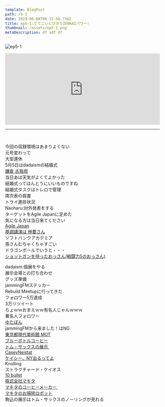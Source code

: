 ```yaml
---  
template: BlogPost  
path: /5-1
date: 2019-06-08T06:15:50.738Z  
title: ep5-1:でてこいとびきりZENKAIパワー!
thumbnail: /assets/ep5-1.png
metaDescription: df sdf df  
---  
```

![ep5-1](/assets/ep5-1.png)  

<iframe src="https://open.spotify.com/embed/episode/6QFHgHYbVAUkPiDSadBkZO" width="100%" height="232" frameBorder="0" allowfullscreen="" allow="autoplay; clipboard-write; encrypted-media; fullscreen; picture-in-picture"></iframe>

***

</br>

<p>今回の収録環境はあまりよくない<br>元号変わって<br>大型連休<br>5月5日はdadaismの結婚式<br><a href="https://kamakura-koga.com/" target="_blank" rel="noopener noreferrer">鎌倉 古我邸</a><br>当日あは天気がよくてよかった<br>結婚式ってほんとうにいいものですね<br>結婚式タスクはトレロで管理<br>席次表の肩書<br>トライ進捗状況<br>Naoharu:対外発表をする<br>ターゲットをAgile Japanに定めた<br>気になる方は当日来てください<br><a href="https://www.agilejapan.org/" target="_blank" rel="noopener noreferrer">Agile Japan</a><br><a href="https://ja.wikipedia.org/wiki/%E6%9E%97%E8%A6%81_(%E5%AE%9F%E6%A5%AD%E5%AE%B6)" target="_blank" rel="noopener noreferrer">基調講演は 林要さん</a><br>ソフトバンクアカデミア<br>孫さんむちゃくちゃすごい<br>ドラゴンボールでいうと・・・<br><a href="https://dic.pixiv.net/a/%E6%88%A6%E9%97%98%E5%8A%9B5%E3%81%AE%E3%81%8A%E3%81%A3%E3%81%95%E3%82%93" target="_blank" rel="noopener noreferrer">ショットガンを持ったおっさん(戦闘力5のおっさん)</a></p>
<!-- /wp:paragraph -->

<!-- wp:paragraph -->
<p>dadaism:個展をやる<br>展示会場との打ち合わせ<br>グッズ準備<br>jammingFMステッカー<br>Rebuild Meetupに行ってきた<br>フォロワー5万達成<br>3万リツイート<br>ちょｗｗおまえｗｗ有名人じゃんｗｗｗ<br>著名人フォロワー<br><a href="https://www.youtube.com/channel/UCMod1HDUu_SZslmDApR8zOQ" target="_blank" rel="noopener noreferrer">ゆたぽん</a><br>jammingFMから来ました！はNG<br><a href="https://www.mot-art-museum.jp/" target="_blank" rel="noopener noreferrer">東京都現代美術館 MOT</a><br><a href="https://bluebottlecoffee.jp/" target="_blank" rel="noopener noreferrer">ブルーボトルコーヒー</a><br><a href="https://bijutsutecho.com/magazine/news/exhibition/19691" target="_blank" rel="noopener noreferrer">トム・サックスの展示&nbsp;</a><br><a href="https://www.youtube.com/channel/UCtinbF-Q-fVthA0qrFQTgXQ" target="_blank" rel="noopener noreferrer">CaseyNeistat</a><br><a href="https://www.youtube.com/watch?v=h0nO27dUlHU" target="_blank" rel="noopener noreferrer">ケイシー、NY出るってよ</a><br>Knolling<br>ストラクチャード・ケイオス<br><a href="https://www.youtube.com/watch?v=49p1JVLHUos" target="_blank" rel="noopener noreferrer">10 bullet</a><br><a href="https://www.makita.co.jp/" target="_blank" rel="noopener noreferrer">株式会社マキタ</a><br><a href="https://www.makita.co.jp/product/category/kateiyoukiki/cm501d/cm501d.html" target="_blank" rel="noopener noreferrer">マキタのコーヒーメーカー&nbsp;</a><br><a href="https://www.makita.co.jp/product/syuuzin_series/rc200dz/rc200dz.html" target="_blank" rel="noopener noreferrer">マキタのお掃除ロボット</a><br>駒込の展示はトム・サックスのノーリングが見れる</p>